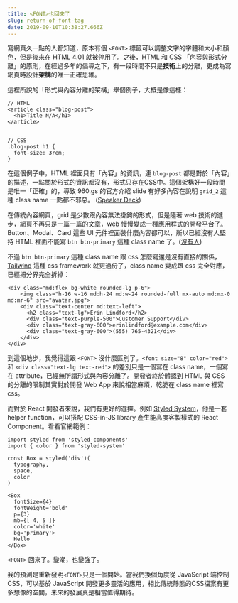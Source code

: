 ```yaml
---
title: <FONT>也回來了
slug: return-of-font-tag
date: 2019-09-10T10:38:27.666Z
---
```


寫網頁久一點的人都知道，原本有個 `<FONT>` 標籤可以調整文字的字體和大小和顏色，但是後來在 HTML 4.01 就被停用了。之後，HTML 和 CSS 「內容與形式分離」的原則，在經過多年的倡導之下，有一段時間不只是**技術**上的分離，更成為寫網頁時設計**架構**的唯一正確思維。

這裡所說的「形式與內容分離的架構」舉個例子，大概是像這樣：

```
// HTML
<article class="blog-post">
  <h1>Title N/A</h1>
</article>


// CSS
.blog-post h1 {
  font-size: 3rem;
}

```

在這個例子中，HTML 裡面只有「內容」的資訊，連 `blog-post` 都是對於「內容」的描述，一點關於形式的資訊都沒有，形式只存在CSS中。這個架構好一段時間是唯一「正確」的，導致 960.gs 的官方介紹 slide 有好多內容在說明 `grid_2` 這種 class name 一點都不邪惡。 ([Speaker Deck](https://speakerdeck.com/nathansmith/960-grid-system?slide=11))

在傳統內容網頁，grid 是少數跟內容無法掛鉤的形式，但是隨著 web 技術的進步，網頁不再只是一篇一篇的文章，web 慢慢變成一種應用程式的開發平台了。Button、Modal、Card 這些 UI 元件裡面裝什麼內容都可以，所以已經沒有人堅持 HTML 裡面不能寫 `btn btn-primary` 這種 class name 了。([沒有人](https://alistapart.com/article/meaningful-css-style-like-you-mean-it/))

不過 `btn btn-primary` 這種 class name 跟 css 怎麼寫還是沒有直接的關係，[Tailwind](https://tailwindcss.com/) 這種 css framework 就更過份了，class name 變成跟 css 完全對應，已經把分界完全拆掉：


```
<div class="md:flex bg-white rounded-lg p-6">
    <img class="h-16 w-16 md:h-24 md:w-24 rounded-full mx-auto md:mx-0 md:mr-6" src="avatar.jpg">
    <div class="text-center md:text-left">
      <h2 class="text-lg">Erin Lindford</h2>
      <div class="text-purple-500">Customer Support</div>
      <div class="text-gray-600">erinlindford@example.com</div>
      <div class="text-gray-600">(555) 765-4321</div>
    </div>
</div>
```

到這個地步，我覺得這跟 `<FONT>` 沒什麼區別了。`<font size="8" color="red">` 和 `<div class="text-lg text-red">` 的差別只是一個寫在 class name，一個寫在 attribute，已經無所謂形式與內容分離了。開發者終於體認到   HTML 與 CSS 的分離的限制其實對於開發 Web App 來說相當麻煩，乾脆在 class name 裡寫 css。

而對於 React 開發者來說，我們有更好的選擇。例如 [Styled System](https://styled-system.com/)，他是一套 helper function，可以搭配 CSS-in-JS library 產生能高度客製樣式的 React Component。看看官網範例：

```
import styled from 'styled-components'
import { color } from 'styled-system'

const Box = styled('div')(
  typography,
  space,
  color
)

<Box
  fontSize={4}
  fontWeight='bold'
  p={3}
  mb={[ 4, 5 ]}
  color='white'
  bg='primary'>
  Hello
</Box>
```

 `<FONT>` 回來了。變潮，也變強了。
 
 我的預測是重新發明`<FONT>`只是一個開始。當我們換個角度從 JavaScript 端控制CSS，可以基於 JavaScript 開發更多靈活的應用，相比傳統靜態的CSS檔案有更多想像的空間，未來的發展真是相當值得期待。